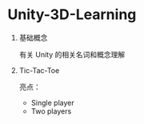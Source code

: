 # Unity-3D-Learning

1. 基础概念

    有关 Unity 的相关名词和概念理解

1. Tic-Tac-Toe

    亮点：
    + Single player
    + Two players